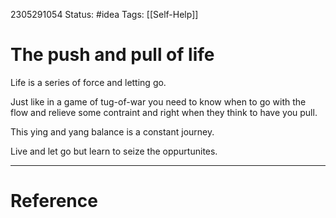 2305291054
	Status: #idea 
		Tags: [[Self-Help]]

# The push and pull of life


Life is a series of force and letting go. 

Just like in a game of tug-of-war you need to know when to go with the flow and relieve some contraint and right when they think to have you pull.


This ying and yang balance is a constant journey.

Live and let go but learn to seize the oppurtunites.

---
# Reference